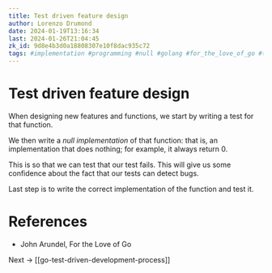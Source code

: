 ```yaml
---
title: Test driven feature design
author: Lorenzo Drumond
date: 2024-01-19T13:16:34
last: 2024-01-26T21:04:45
zk_id: 9d8e4b3d0a18808307e10f8dac935c72
tags: #implementation #programming #null #golang #for_the_love_of_go #testing
---
```



# Test driven feature design
When designing new features and functions, we start by writing a test for that function.

We then write a _null implementation_ of that function: that is, an implementation that does nothing; for example, it always return 0.

This is so that we can test that our test fails. This will give us some confidence about the fact that our tests can detect bugs.

Last step is to write the correct implementation of the function and test it.

# References
- John Arundel, For the Love of Go

Next -> [[go-test-driven-development-process]]
